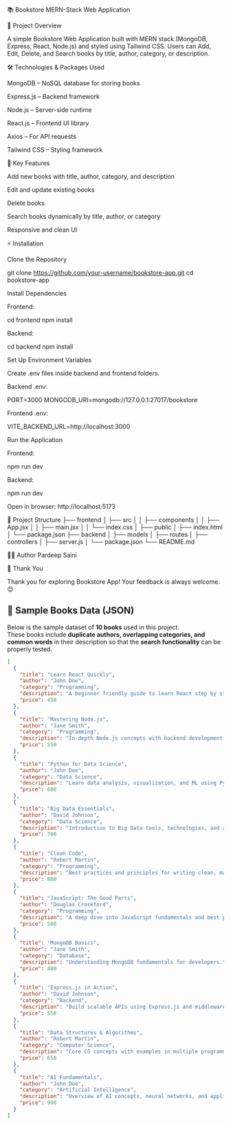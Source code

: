 📚 Bookstore MERN-Stack Web Application

📖 Project Overview

A simple Bookstore Web Application built with MERN stack (MongoDB, Express, React, Node.js) and styled using Tailwind CSS.
Users can Add, Edit, Delete, and Search books by title, author, category, or description.

🛠️ Technologies & Packages Used

MongoDB – NoSQL database for storing books

Express.js – Backend framework

Node.js – Server-side runtime

React.js – Frontend UI library

Axios – For API requests

Tailwind CSS – Styling framework

🚀 Key Features

Add new books with title, author, category, and description

Edit and update existing books

Delete books

Search books dynamically by title, author, or category

Responsive and clean UI

⚡ Installation

Clone the Repository

git clone https://github.com/your-username/bookstore-app.git
cd bookstore-app


Install Dependencies

Frontend:

cd frontend
npm install


Backend:

cd backend
npm install


Set Up Environment Variables

Create .env files inside backend and frontend folders.

Backend .env:

PORT=3000
MONGODB_URI=mongodb://127.0.0.1:27017/bookstore


Frontend .env:

VITE_BACKEND_URL=http://localhost:3000


Run the Application

Frontend:

npm run dev


Backend:

npm run dev


Open in browser: http://localhost:5173

📂 Project Structure
├── frontend
│   ├── src
│   │   ├── components
│   │   ├── App.jsx
│   │   ├── main.jsx
│   │   └── index.css
│   ├── public
│   ├── index.html
│   └── package.json
├── backend
│   ├── models
│   ├── routes
│   ├── controllers
│   ├── server.js
│   └── package.json
└── README.md

👨‍💻 Author
Pardeep Saini

🙏 Thank You

Thank you for exploring Bookstore App!
Your feedback is always welcome. 😊

## 📘 Sample Books Data (JSON)

Below is the sample dataset of **10 books** used in this project.  
These books include **duplicate authors, overlapping categories, and common words** in their description so that the **search functionality** can be properly tested.  

```json
[
  {
    "title": "Learn React Quickly",
    "author": "John Doe",
    "category": "Programming",
    "description": "A beginner friendly guide to learn React step by step.",
    "price": 450
  },
  {
    "title": "Mastering Node.js",
    "author": "Jane Smith",
    "category": "Programming",
    "description": "In-depth Node.js concepts with backend development techniques.",
    "price": 550
  },
  {
    "title": "Python for Data Science",
    "author": "John Doe",
    "category": "Data Science",
    "description": "Learn data analysis, visualization, and ML using Python.",
    "price": 600
  },
  {
    "title": "Big Data Essentials",
    "author": "David Johnson",
    "category": "Data Science",
    "description": "Introduction to Big Data tools, technologies, and analytics.",
    "price": 700
  },
  {
    "title": "Clean Code",
    "author": "Robert Martin",
    "category": "Programming",
    "description": "Best practices and principles for writing clean, maintainable code.",
    "price": 800
  },
  {
    "title": "JavaScript: The Good Parts",
    "author": "Douglas Crockford",
    "category": "Programming",
    "description": "A deep dive into JavaScript fundamentals and best practices.",
    "price": 500
  },
  {
    "title": "MongoDB Basics",
    "author": "Jane Smith",
    "category": "Database",
    "description": "Understanding MongoDB fundamentals for developers.",
    "price": 400
  },
  {
    "title": "Express.js in Action",
    "author": "David Johnson",
    "category": "Backend",
    "description": "Build scalable APIs using Express.js and middleware concepts.",
    "price": 550
  },
  {
    "title": "Data Structures & Algorithms",
    "author": "Robert Martin",
    "category": "Computer Science",
    "description": "Core CS concepts with examples in multiple programming languages.",
    "price": 650
  },
  {
    "title": "AI Fundamentals",
    "author": "John Doe",
    "category": "Artificial Intelligence",
    "description": "Overview of AI concepts, neural networks, and applications.",
    "price": 900
  }
]
